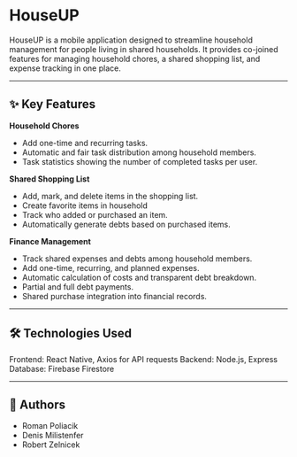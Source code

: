 # HouseUP

HouseUP is a mobile application designed to streamline household management for people living in shared households. It provides co-joined features for managing household chores, a shared shopping list, and expense tracking in one place.

---

## ✨ Key Features
**Household Chores**
- Add one-time and recurring tasks.
- Automatic and fair task distribution among household members.
- Task statistics showing the number of completed tasks per user.

**Shared Shopping List**
- Add, mark, and delete items in the shopping list.
- Create favorite items in household
- Track who added or purchased an item.
- Automatically generate debts based on purchased items.

**Finance Management**
- Track shared expenses and debts among household members.
- Add one-time, recurring, and planned expenses.
- Automatic calculation of costs and transparent debt breakdown.
- Partial and full debt payments.
- Shared purchase integration into financial records.

---

## 🛠️ Technologies Used
Frontend: React Native, Axios for API requests
Backend: Node.js, Express
Database: Firebase Firestore

---

## 👤 Authors

- Roman Poliacik
- Denis Milistenfer
- Robert Zelnicek
